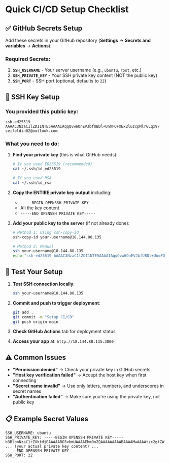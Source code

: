 # Quick CI/CD Setup Checklist

## ✅ GitHub Secrets Setup

Add these secrets in your GitHub repository (**Settings** → **Secrets and variables** → **Actions**):

### Required Secrets:
1. **`SSH_USERNAME`** - Your server username (e.g., `ubuntu`, `root`, etc.)
2. **`SSH_PRIVATE_KEY`** - Your SSH private key content (NOT the public key)
3. **`SSH_PORT`** - SSH port (optional, defaults to `22`)

## 🔑 SSH Key Setup

### You provided this public key:
```
ssh-ed25519 AAAAC3NzaC1lZDI1NTE5AAAAIAqqQvw6OnEVJbfUBDl+UnmFOFXEx2luzcpMlrGLqx9/ seifeldin02@outlook.com
```

### What you need to do:

1. **Find your private key** (this is what GitHub needs):
   ```bash
   # If you used ED25519 (recommended)
   cat ~/.ssh/id_ed25519
   
   # If you used RSA
   cat ~/.ssh/id_rsa
   ```

2. **Copy the ENTIRE private key output** including:
   - `-----BEGIN OPENSSH PRIVATE KEY-----`
   - All the key content
   - `-----END OPENSSH PRIVATE KEY-----`

3. **Add your public key to the server** (if not already done):
   ```bash
   # Method 1: Using ssh-copy-id
   ssh-copy-id your-username@18.144.88.135
   
   # Method 2: Manual
   ssh your-username@18.144.88.135
   echo "ssh-ed25519 AAAAC3NzaC1lZDI1NTE5AAAAIAqqQvw6OnEVJbfUBDl+UnmFOFXEx2luzcpMlrGLqx9/ seifeldin02@outlook.com" >> ~/.ssh/authorized_keys
   ```

## 🚀 Test Your Setup

1. **Test SSH connection locally**:
   ```bash
   ssh your-username@18.144.88.135
   ```

2. **Commit and push to trigger deployment**:
   ```bash
   git add .
   git commit -m "Setup CI/CD"
   git push origin main
   ```

3. **Check GitHub Actions** tab for deployment status

4. **Access your app** at: `http://18.144.88.135:3000`

## ⚠️ Common Issues

- **"Permission denied"** → Check your private key in GitHub secrets
- **"Host key verification failed"** → Accept the host key when first connecting
- **"Secret name invalid"** → Use only letters, numbers, and underscores in secret names
- **"Authentication failed"** → Make sure you're using the private key, not public key

## 📋 Example Secret Values

```
SSH_USERNAME: ubuntu
SSH_PRIVATE_KEY: -----BEGIN OPENSSH PRIVATE KEY-----
b3BlbnNzaC1rZXktdjEAAAAABG5vbmUAAAAEbm9uZQAAAAAAAAABAAAAMwAAAAtzc2gtZW
... (your actual private key content) ...
-----END OPENSSH PRIVATE KEY-----
SSH_PORT: 22
```